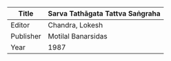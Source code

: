|Title | Sarva Tathāgata Tattva Saṅgraha 
| --- | --- 
|Editor | Chandra, Lokesh
|Publisher | Motilal Banarsidas
|Year | 1987